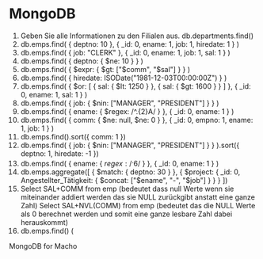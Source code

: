 # MongoDB

1. Geben Sie alle Informationen zu den Filialen aus.
db.departments.find()
2. db.emps.find(
  { deptno: 10 },
  { _id: 0, ename: 1, job: 1, hiredate: 1 }
)
3. db.emps.find(
  { job: "CLERK" },
  { _id: 0, ename: 1, job: 1, sal: 1 }
)
4. db.emps.find(
  { deptno: { $ne: 10 } }
)
5. db.emps.find(
  { $expr: { $gt: ["$comm", "$sal"] } }
)
6. db.emps.find(
  { hiredate: ISODate("1981-12-03T00:00:00Z") }
)
7. db.emps.find(
  {
    $or: [
      { sal: { $lt: 1250 } },
      { sal: { $gt: 1600 } }
    ]
  },
  { _id: 0, ename: 1, sal: 1 }
)
8. db.emps.find(
  { job: { $nin: ["MANAGER", "PRESIDENT"] } }
)
9. db.emps.find(
  { ename: { $regex: /^.{2}A/ } },
  { _id: 0, ename: 1 }
)
10. db.emps.find(
  { comm: { $ne: null, $ne: 0 } },
  { _id: 0, empno: 1, ename: 1, job: 1 }
)
11. db.emps.find().sort({ comm: 1 })
12. db.emps.find(
  { job: { $nin: ["MANAGER", "PRESIDENT"] } }
).sort({ deptno: 1, hiredate: -1 })
13. db.emps.find(
  { ename: { $regex: /^.{6}$/ } },
  { _id: 0, ename: 1 }
)
14. db.emps.aggregate([
  { $match: { deptno: 30 } },
  {
    $project: {
      _id: 0,
      Angestellter_Tätigkeit: { $concat: ["$ename", "-", "$job"] }
    }
  }
])
15. Select SAL+COMM
	from emp (bedeutet dass null Werte wenn sie miteinander addiert werden das sie NULL zurückgibt anstatt eine ganze Zahl)
      Select SAL+NVL(COMM) 
	from emp (bedeutet das die NULL Werte als 0 berechnet werden und somit eine ganze lesbare Zahl dabei herauskommt)
16. db.emps.find() (

MongoDB for Macho
